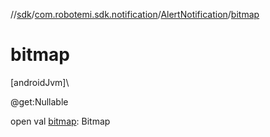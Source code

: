 //[sdk](../../../index.md)/[com.robotemi.sdk.notification](../index.md)/[AlertNotification](index.md)/[bitmap](bitmap.md)

# bitmap

[androidJvm]\

@get:Nullable

open val [bitmap](bitmap.md): Bitmap
